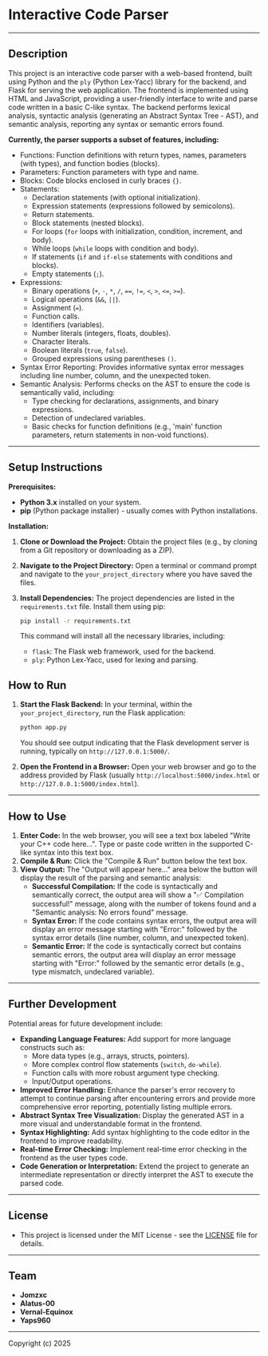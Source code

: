 # Interactive Code Parser
---
## Description

This project is an interactive code parser with a web-based frontend, built using Python and the `ply` (Python Lex-Yacc) library for the backend, and Flask for serving the web application. The frontend is implemented using HTML and JavaScript, providing a user-friendly interface to write and parse code written in a basic C-like syntax. The backend performs lexical analysis, syntactic analysis (generating an Abstract Syntax Tree - AST), and semantic analysis, reporting any syntax or semantic errors found.

**Currently, the parser supports a subset of features, including:**

* Functions: Function definitions with return types, names, parameters (with types), and function bodies (blocks).
* Parameters: Function parameters with type and name.
* Blocks: Code blocks enclosed in curly braces `{}`.
* Statements:
    * Declaration statements (with optional initialization).
    * Expression statements (expressions followed by semicolons).
    * Return statements.
    * Block statements (nested blocks).
    * For loops (`for` loops with initialization, condition, increment, and body).
    * While loops (`while` loops with condition and body).
    * If statements (`if` and `if-else` statements with conditions and blocks).
    * Empty statements (`;`).
* Expressions:
    * Binary operations (`+`, `-`, `*`, `/`, `==`, `!=`, `<`, `>`, `<=`, `>=`).
    * Logical operations (`&&`, `||`).
    * Assignment (`=`).
    * Function calls.
    * Identifiers (variables).
    * Number literals (integers, floats, doubles).
    * Character literals.
    * Boolean literals (`true`, `false`).
    * Grouped expressions using parentheses `()`.
* Syntax Error Reporting: Provides informative syntax error messages including line number, column, and the unexpected token.
* Semantic Analysis: Performs checks on the AST to ensure the code is semantically valid, including:
    * Type checking for declarations, assignments, and binary expressions.
    * Detection of undeclared variables.
    * Basic checks for function definitions (e.g., 'main' function parameters, return statements in non-void functions).
---
## Setup Instructions

**Prerequisites:**

* **Python 3.x** installed on your system.
* **pip** (Python package installer) - usually comes with Python installations.

**Installation:**

1.  **Clone or Download the Project:** Obtain the project files (e.g., by cloning from a Git repository or downloading as a ZIP).
2.  **Navigate to the Project Directory:** Open a terminal or command prompt and navigate to the `your_project_directory` where you have saved the files.
3.  **Install Dependencies:** The project dependencies are listed in the `requirements.txt` file. Install them using pip:

    ```bash
    pip install -r requirements.txt
    ```
    This command will install all the necessary libraries, including:
    * `flask`: The Flask web framework, used for the backend.
    * `ply`: Python Lex-Yacc, used for lexing and parsing.

## How to Run

1.  **Start the Flask Backend:** In your terminal, within the `your_project_directory`, run the Flask application:

    ```bash
    python app.py
    ```
    You should see output indicating that the Flask development server is running, typically on `http://127.0.0.1:5000/`.

2.  **Open the Frontend in a Browser:** Open your web browser and go to the address provided by Flask (usually `http://localhost:5000/index.html` or `http://127.0.0.1:5000/index.html`).
---
## How to Use

1.  **Enter Code:** In the web browser, you will see a text box labeled "Write your C++ code here...". Type or paste code written in the supported C-like syntax into this text box.
2.  **Compile & Run:** Click the "Compile & Run" button below the text box.
3.  **View Output:** The "Output will appear here..." area below the button will display the result of the parsing and semantic analysis:
    * **Successful Compilation:** If the code is syntactically and semantically correct, the output area will show a "✅ Compilation successful!" message, along with the number of tokens found and a "Semantic analysis: No errors found" message.
    * **Syntax Error:** If the code contains syntax errors, the output area will display an error message starting with "Error:" followed by the syntax error details (line number, column, and unexpected token).
    * **Semantic Error:** If the code is syntactically correct but contains semantic errors, the output area will display an error message starting with "Error:" followed by the semantic error details (e.g., type mismatch, undeclared variable).
---
## Further Development

Potential areas for future development include:

* **Expanding Language Features:** Add support for more language constructs such as:
    * More data types (e.g., arrays, structs, pointers).
    * More complex control flow statements (`switch`, `do-while`).
    * Function calls with more robust argument type checking.
    * Input/Output operations.
* **Improved Error Handling:** Enhance the parser's error recovery to attempt to continue parsing after encountering errors and provide more comprehensive error reporting, potentially listing multiple errors.
* **Abstract Syntax Tree Visualization:** Display the generated AST in a more visual and understandable format in the frontend.
* **Syntax Highlighting:** Add syntax highlighting to the code editor in the frontend to improve readability.
* **Real-time Error Checking:** Implement real-time error checking in the frontend as the user types code.
* **Code Generation or Interpretation:** Extend the project to generate an intermediate representation or directly interpret the AST to execute the parsed code.
---
## License

* This project is licensed under the MIT License - see the [LICENSE](LICENSE) file for details.
---
## Team

* **Jomzxc**
* **Alatus-00**
* **Vernal-Equinox**
* **Yaps960**

---
Copyright (c) 2025
